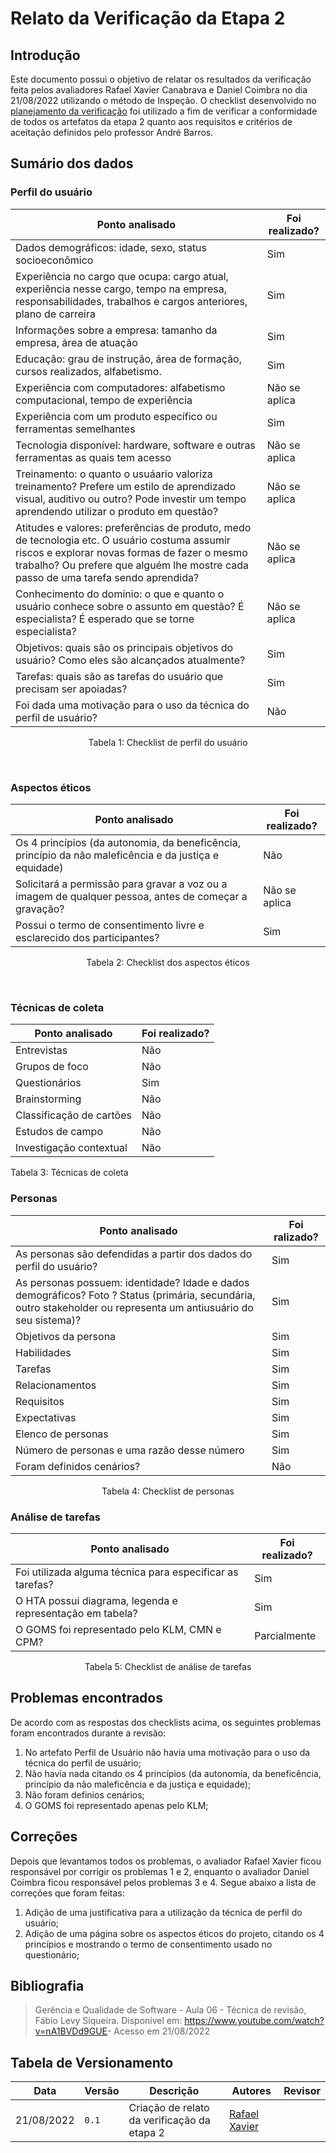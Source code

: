 # Relato da Verificação da Etapa 2

## Introdução

Este documento possui o objetivo de relatar os resultados da verificação feita pelos avaliadores Rafael Xavier Canabrava e Daniel Coimbra no dia 21/08/2022 utilizando o método de Inspeção. O checklist desenvolvido no [planejamento da verificação](./planejamento.md) foi utilizado a fim de verificar a conformidade de todos os artefatos da etapa 2 quanto aos requisitos e critérios de aceitação definidos pelo professor André Barros.                                        

## Sumário dos dados

### Perfil do usuário

| Ponto analisado | Foi realizado? | 
| ---- | ---- |
| Dados demográficos: idade, sexo, status socioeconômico | Sim
| Experiência no cargo que ocupa: cargo atual, experiência nesse cargo, tempo na empresa, responsabilidades, trabalhos e cargos anteriores, plano de carreira | Sim
| Informações sobre a empresa: tamanho da empresa, área de atuação | Sim
| Educação: grau de instrução, área de formação, cursos realizados, alfabetismo. | Sim
| Experiência com computadores: alfabetismo computacional, tempo de experiência | Não se aplica
| Experiência com um produto específico ou ferramentas semelhantes | Sim
| Tecnologia disponível: hardware, software e outras ferramentas as quais tem acesso  | Não se aplica 
| Treinamento: o quanto o usuáario valoriza treinamento? Prefere um estilo de aprendizado visual, auditivo ou outro? Pode investir um tempo aprendendo utilizar o produto em questão? | Não se aplica
| Atitudes e valores: preferências de produto, medo de tecnologia etc. O usuário costuma assumir riscos e explorar novas formas de fazer o mesmo trabalho? Ou prefere que alguém lhe mostre cada passo de uma tarefa sendo aprendida? | Não se aplica
| Conhecimento do domínio: o que e quanto o usuário conhece sobre o assunto em questão? É especialista? É esperado que se torne especialista?  | Não se aplica
| Objetivos: quais são os principais objetivos do usuário? Como eles são alcançados atualmente? | Sim
| Tarefas: quais são as tarefas do usuário que precisam ser apoiadas? | Sim
| Foi dada uma motivação para o uso da técnica do perfil de usuário? | Não

<div style="text-align: center">
<p>Tabela 1: Checklist de perfil do usuário</p>
</br>
</div>

### Aspectos éticos

| Ponto analisado | Foi realizado?
| ---- | ---- |
| Os 4 princípios (da autonomia, da beneficência, princípio da não maleficência e da justiça e equidade) |  Não
| Solicitará a permissão para gravar a voz ou a imagem de qualquer pessoa, antes de começar a gravação? | Não se aplica
| Possui o termo de consentimento livre e esclarecido dos participantes? | Sim

<div style="text-align: center">
<p>Tabela 2: Checklist dos aspectos éticos</p>
</br>
</div>

### Técnicas de coleta

| Ponto analisado | Foi realizado?
| ---- | ---- |
| Entrevistas | Não
| Grupos de foco | Não
| Questionários | Sim
| Brainstorming | Não
| Classificação de cartões | Não
| Estudos de campo | Não
| Investigação contextual | Não

<div style="text-align: left">
<p>Tabela 3: Técnicas de coleta</p>
</div>

### Personas

| Ponto analisado | Foi ralizado?
| ---- | ---- |
| As personas são defendidas a partir dos dados do perfil do usuário? | Sim
| As personas possuem: identidade? Idade e dados demográficos? Foto ? Status (primária, secundária, outro stakeholder ou representa um antiusuário do seu sistema)? | Sim
| Objetivos da persona | Sim
| Habilidades | Sim
| Tarefas | Sim
| Relacionamentos | Sim
| Requisitos | Sim
| Expectativas | Sim
| Elenco de personas | Sim
| Número de personas e uma razão desse número | Sim
| Foram definidos cenários? | Não

<div style="text-align: center">
<p>Tabela 4: Checklist de personas</p>
</div>

### Análise de tarefas

| Ponto analisado | Foi realizado?
| ---- | ---- |
| Foi utilizada alguma técnica para especificar as tarefas? | Sim
| O HTA possui diagrama, legenda e representação em tabela? | Sim
| O GOMS foi representado pelo KLM, CMN e CPM? | Parcialmente

<div style="text-align: center">
<p>Tabela 5: Checklist de análise de tarefas</p>
</div>


## Problemas encontrados

De acordo com as respostas dos checklists acima, os seguintes problemas foram encontrados durante a revisão:

1. No artefato Perfil de Usuário não havia uma motivação para o uso da técnica do perfil de usuário;
2. Não havia nada citando os 4 princípios (da autonomia, da beneficência, princípio da não maleficência e da justiça e equidade);
3. Não foram definios cenários;
4. O GOMS foi representado apenas pelo KLM;

## Correções

Depois que levantamos todos os problemas, o avaliador Rafael Xavier ficou responsável por corrigir os problemas 1 e 2, enquanto o avaliador Daniel Coimbra ficou responsável pelos problemas 3 e 4. Segue abaixo a lista de correções que foram feitas:

1. Adição de uma justificativa para a utilização da técnica de perfil do usuário;
2. Adição de uma página sobre os aspectos éticos do projeto, citando os 4 princípios e mostrando o termo de consentimento usado no questionário;

## Bibliografia
> Gerência e Qualidade de Software - Aula 06 - Técnica de revisão, Fábio Levy Siqueira. Disponível em: <https://www.youtube.com/watch?v=nA1BVDd9GUE>- Acesso em 21/08/2022

## Tabela de Versionamento

| Data | Versão | Descrição | Autores | Revisor |
| ---- | ------ | --------- | ----- | ------- |
| 21/08/2022 | `0.1`  | Criação de relato da verificação da etapa 2 | [Rafael Xavier](https://github.com/rafaelxavierr) |